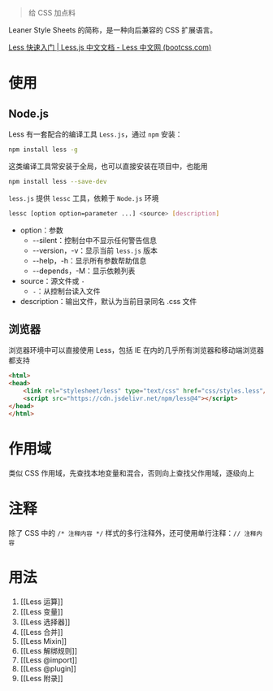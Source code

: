 > 给 CSS 加点料

Leaner Style Sheets 的简称，是一种向后兼容的 CSS 扩展语言。

[Less 快速入门 | Less.js 中文文档 - Less 中文网 (bootcss.com)](https://less.bootcss.com/)

# 使用

## Node.js

Less 有一套配合的编译工具 `Less.js`，通过 `npm` 安装：

```bash
npm install less -g
```

这类编译工具常安装于全局，也可以直接安装在项目中，也能用

```bash
npm install less --save-dev
```

`less.js` 提供 `lessc` 工具，依赖于 `Node.js` 环境

```bash
lessc [option option=parameter ...] <source> [description]
```
- option：参数
	- --silent：控制台中不显示任何警告信息
	- --version，-v：显示当前 `less.js` 版本
	- --help，-h：显示所有参数帮助信息
	- --depends，-M：显示依赖列表
- source：源文件或 `-`
	- `-`：从控制台读入文件
- description：输出文件，默认为当前目录同名 .css 文件

## 浏览器

浏览器环境中可以直接使用 Less，包括 IE 在内的几乎所有浏览器和移动端浏览器都支持

```HTML
<html>
<head>
    <link rel="stylesheet/less" type="text/css" href="css/styles.less"/>  
    <script src="https://cdn.jsdelivr.net/npm/less@4"></script>
</head>
</html>
```

# 作用域

类似 CSS 作用域，先查找本地变量和混合，否则向上查找父作用域，逐级向上

# 注释

除了 CSS 中的 `/* 注释内容 */` 样式的多行注释外，还可使用单行注释：`// 注释内容`

# 用法

1. [[Less 运算]]
2. [[Less 变量]]
3. [[Less 选择器]]
4. [[Less 合并]]
5. [[Less Mixin]]
6. [[Less 解绑规则]]
7. [[Less @import]]
8. [[Less @plugin]]
9. [[Less 附录]]

